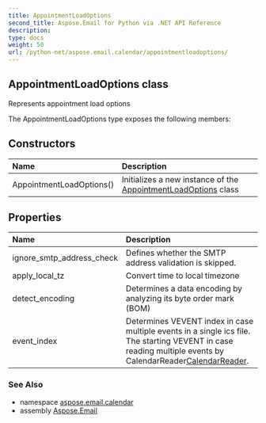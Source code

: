 ```yaml
---
title: AppointmentLoadOptions
second_title: Aspose.Email for Python via .NET API Reference
description: 
type: docs
weight: 50
url: /python-net/aspose.email.calendar/appointmentloadoptions/
---
```


## AppointmentLoadOptions class

Represents appointment load options

The AppointmentLoadOptions type exposes the following members:
## Constructors
| Name | Description |
| :- | :- |
|AppointmentLoadOptions()|Initializes a new instance of the [AppointmentLoadOptions](/python-net/aspose.email.calendar/appointmentloadoptions/) class|
## Properties
| Name | Description |
| :- | :- |
|ignore_smtp_address_check|Defines whether the SMTP address validation is skipped.|
|apply_local_tz|Convert time to local timezone|
|detect_encoding|Determines a data encoding by analyzing its byte order mark (BOM)|
|event_index|Determines VEVENT index in case multiple events in a single ics file.<br/>            The starting VEVENT in case reading multiple events by CalendarReader[CalendarReader](/python-net/aspose.email.calendar/calendarreader/).|

### See Also

* namespace [aspose.email.calendar](/python-net/aspose.email.calendar/)
* assembly [Aspose.Email](/python-net/)

